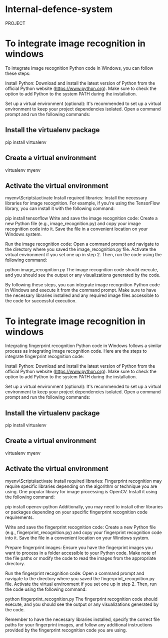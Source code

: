 # Internal-defence-system
PROJECT

# To integrate image recognition in windows

To integrate image recognition Python code in Windows, you can follow these steps:

Install Python: Download and install the latest version of Python from the official Python website (https://www.python.org). Make sure to check the option to add Python to the system PATH during the installation.

Set up a virtual environment (optional): It's recommended to set up a virtual environment to keep your project dependencies isolated. Open a command prompt and run the following commands:



## Install the virtualenv package
pip install virtualenv

## Create a virtual environment
virtualenv myenv

## Activate the virtual environment
myenv\Scripts\activate
Install required libraries: Install the necessary libraries for image recognition. For example, if you're using the TensorFlow library, you can install it with the following command:


pip install tensorflow
Write and save the image recognition code: Create a new Python file (e.g., image_recognition.py) and copy your image recognition code into it. Save the file in a convenient location on your Windows system.

Run the image recognition code: Open a command prompt and navigate to the directory where you saved the image_recognition.py file. Activate the virtual environment if you set one up in step 2. Then, run the code using the following command:


python image_recognition.py
The image recognition code should execute, and you should see the output or any visualizations generated by the code.

By following these steps, you can integrate image recognition Python code in Windows and execute it from the command prompt. Make sure to have the necessary libraries installed and any required image files accessible to the code for successful execution.


# To integrate image recognition in windows

Integrating fingerprint recognition Python code in Windows follows a similar process as integrating image recognition code. Here are the steps to integrate fingerprint recognition code:

Install Python: Download and install the latest version of Python from the official Python website (https://www.python.org). Make sure to check the option to add Python to the system PATH during the installation.

Set up a virtual environment (optional): It's recommended to set up a virtual environment to keep your project dependencies isolated. Open a command prompt and run the following commands:


## Install the virtualenv package
pip install virtualenv

## Create a virtual environment
virtualenv myenv

## Activate the virtual environment
myenv\Scripts\activate
Install required libraries: Fingerprint recognition may require specific libraries depending on the algorithm or technique you are using. One popular library for image processing is OpenCV. Install it using the following command:


pip install opencv-python
Additionally, you may need to install other libraries or packages depending on your specific fingerprint recognition code requirements.

Write and save the fingerprint recognition code: Create a new Python file (e.g., fingerprint_recognition.py) and copy your fingerprint recognition code into it. Save the file in a convenient location on your Windows system.

Prepare fingerprint images: Ensure you have the fingerprint images you want to process in a folder accessible to your Python code. Make note of the file paths or modify the code to read the images from the appropriate directory.

Run the fingerprint recognition code: Open a command prompt and navigate to the directory where you saved the fingerprint_recognition.py file. Activate the virtual environment if you set one up in step 2. Then, run the code using the following command:

python fingerprint_recognition.py
The fingerprint recognition code should execute, and you should see the output or any visualizations generated by the code.

Remember to have the necessary libraries installed, specify the correct file paths for your fingerprint images, and follow any additional instructions provided by the fingerprint recognition code you are using.
